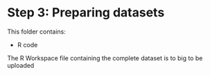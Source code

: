 # Step 3: Preparing datasets
This folder contains:
- R code

The R Workspace file containing the complete dataset is to big to be uploaded
